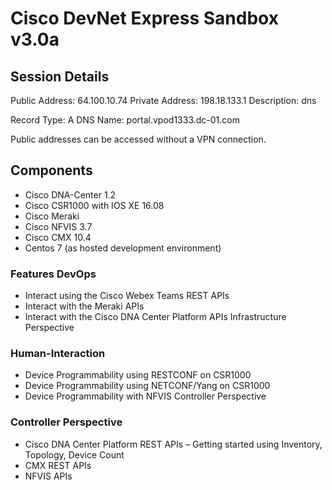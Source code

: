 # Cisco DevNet Express Sandbox v3.0a

## Session Details

Public Address: 64.100.10.74
Private Address: 198.18.133.1
Description: dns

Record Type: A
DNS Name: portal.vpod1333.dc-01.com

Public addresses can be accessed without a VPN connection.

## Components

* Cisco DNA-Center 1.2
* Cisco CSR1000 with IOS XE 16.08
* Cisco Meraki
* Cisco NFVIS 3.7
* Cisco CMX 10.4
* Centos 7 (as hosted development environment)

### Features DevOps 

* Interact using the Cisco Webex Teams REST APIs
* Interact with the Meraki APIs
* Interact with the Cisco DNA Center Platform APIs Infrastructure Perspective

### Human-Interaction 

* Device Programmability using RESTCONF on CSR1000
* Device Programmability using NETCONF/Yang on CSR1000
* Device Programmability with NFVIS Controller Perspective

### Controller Perspective

* Cisco DNA Center Platform REST APIs – Getting started using Inventory, Topology, Device Count
* CMX REST APIs
* NFVIS APIs